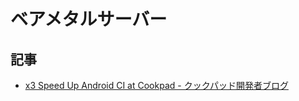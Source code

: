 # ベアメタルサーバー

## 記事

- [x3 Speed Up Android CI at Cookpad - クックパッド開発者ブログ](https://techlife.cookpad.com/entry/2018/07/09/100000)
